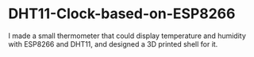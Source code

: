 # DHT11-Clock-based-on-ESP8266
I made a small thermometer that could display temperature and humidity with ESP8266 and DHT11, and designed a 3D printed shell for it.
